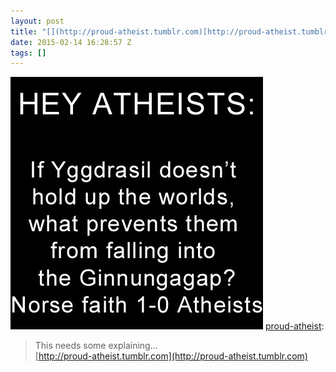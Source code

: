 ```yaml
---
layout: post
title: "[](http://proud-atheist.tumblr.com)[http://proud-atheist.tumblr.com"
date: 2015-02-14 16:28:57 Z
tags: []
---
```

![](/media/2015/02/110993691834.png)
[proud-atheist](http://proud-atheist.tumblr.com/post/110988771855/this-needs-some-explaining):

> This needs some explaining…  
> [](http://proud-atheist.tumblr.com)[http://proud-atheist.tumblr.com](http://proud-atheist.tumblr.com)
